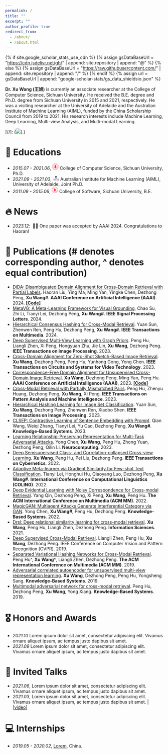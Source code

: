 ```yaml
---
permalink: /
title: ""
excerpt: ""
author_profile: true
redirect_from: 
  - /about/
  - /about.html
---
```


{% if site.google_scholar_stats_use_cdn %}
{% assign gsDataBaseUrl = "https://cdn.jsdelivr.net/gh/" | append: site.repository | append: "@" %}
{% else %}
{% assign gsDataBaseUrl = "https://raw.githubusercontent.com/" | append: site.repository | append: "/" %}
{% endif %}
{% assign url = gsDataBaseUrl | append: "google-scholar-stats/gs_data_shieldsio.json" %}

<span class='anchor' id='about-me'></span>

**Dr. Xu Wang (王旭)** is currently an associate researcher at the College of Computer Science, Sichuan University. He received the B.E. degree and Ph.D. degree from Sichuan University in 2015 and 2021, respectively. He was a visiting researcher at the University of Adelaide and the Australian Institute of Machine Learning (AIML), funded by the China Scholarship Council from 2019 to 2021. His research interests include Machine Learning, Deep Learning, Multi-view Analysis, and Multi-modal Learning. 

[//]: (<a href='https://scholar.google.com/citations?user=XTOXhy4AAAAJ'><img src="https://img.shields.io/endpoint?url={{ url | url_encode }}&logo=Google%20Scholar&labelColor=f6f6f6&color=9cf&style=flat&label=citations"></a>).)


# 📖 Educations
- *2015.07 - 2021.06*, <a href="https://en.scu.edu.cn/"><img class="png" src="/images/SCU_logo.png" width="20pt"></a> College of Computer Science, Sichuan University, Ph.D.
- *2021.09 - 2021.03*, <a href="https://www.adelaide.edu.au/aiml/"><img class="png" src="/images/UOA_logo.png" width="20pt"></a> Australian Institute for Machine Learning (AIML), University of Adelaide, Joint Ph.D.
- *2011.09 - 2015.06*, <a href="https://en.scu.edu.cn/"><img class="png" src="/images/SCU_logo.png" width="20pt"></a> College of Software, Sichuan University, B.E. 

# 🔥 News
- *2023.12*: &nbsp;🎉🎉 One paper was accepted by AAAI 2024. Congratulations to Haoran! 


# 📝 Publications (# denotes corresponding author, ^ denotes equal contribution)
- [DiDA: Disambiguated Domain Alignment for Cross-Domain Retrieval with Partial Labels](https://scholar.google.com/citations?view_op=view_citation&hl=zh-CN&user=XTOXhy4AAAAJ&sortby=pubdate&citation_for_view=XTOXhy4AAAAJ:dhFuZR0502QC). Haoran Liu, Ying Ma, Ming Yan, Yingke Chen, Dezhong Peng, **Xu Wang#**. **AAAI Conference on Artificial Intelligence (AAAI)**. 2024. [**[Code]**](https://github.com/wangxu-scu/DiDA)
- [MetaVG: A Meta-Learning Framework for Visual Grounding](https://ieeexplore.ieee.org/abstract/document/10365212), Chao Su, Zhi Li, Tianyi Lei, Dezhong Peng, **Xu Wang#**. **IEEE Signal Processing Letters**. 2024.
- [Hierarchical Consensus Hashing for Cross-Modal Retrieval](https://ieeexplore.ieee.org/abstract/document/10119165). Yuan Sun, Zhenwen Ren, Peng Hu, Dezhong Peng, **Xu Wang#**. **IEEE Transactions on Multimedia**. 2024.
- [Deep Supervised Multi-View Learning with Graph Priors](https://ieeexplore.ieee.org/abstract/document/10341289/). Peng Hu, Liangli Zhen, Xi Peng, Hongyuan Zhu, Jie Lin, **Xu Wang**, Dezhong Peng. **IEEE Transactions on Image Processing**. 2023.
- [Cross-Domain Alignment for Zero-Shot Sketch-Based Image Retrieval](https://ieeexplore.ieee.org/abstract/document/10098211). **Xu Wang**, Dezhong Peng, Peng Hu, Yunhong Gong, Yong Chen. **IEEE Transactions on Circuits and Systems for Video Technology**. 2023.
- [Correspondence-Free Domain Alignment for Unsupervised Cross-Domain Image Retrieval](https://arxiv.org/pdf/2302.06081.pdf). **Xu Wang**, Dezhong Peng, Ming Yan, Peng Hu. **AAAI Conference on Artificial Intelligence (AAAI)**, 2023. [**[Code]**](https://github.com/wangxu-scu/CoDA)
- [Cross-Modal Retrieval with Partially Mismatched Pairs](https://ieeexplore.ieee.org/abstract/document/10050111). Peng Hu, Zhenyu Huang, Dezhong Peng, **Xu Wang**, Xi Peng. **IEEE Transactions on Pattern Analysis and Machine Intelligence**. 2023.
- [Hierarchical Hashing Learning for Image Set Classification](https://ieeexplore.ieee.org/abstract/document/10061433/). Yuan Sun, **Xu Wang**, Dezhong Peng, Zhenwen Ren, Xiaobo Shen. **IEEE Transactions on Image Processing**. 2023.
- [CLSEP: Contrastive Learning of Sentence Embedding with Prompt](https://www.sciencedirect.com/science/article/pii/S0950705123001314). Qian Wang, Weiqi Zhang, Tianyi Lei, Yu Cao, Dezhong Peng, **Xu Wang#**. **Knowledge-Based Systems**. 2023.
- [Learning Relationship-Preserving Representation for Multi-Task Adversarial Attacks](https://www.sciencedirect.com/science/article/pii/S0925231223007038). Yong Chen, **Xu Wang**, Peng Hu, Zhong Yuan, Dezhong Peng, Qilin Li. **Neurocomputing**. 2023.
- [Deep Semisupervised Class- and Correlation-collapsed Cross-view Learning](https://ieeexplore.ieee.org/abstract/document/9086133/). **Xu Wang**, Peng Hu, Pei Liu, Dezhong Peng. **IEEE Transactions on Cybernetics**. 2022.
- [Adaptive Meta-learner via Gradient Similarity for Few-shot Text Classification](https://arxiv.org/abs/2209.04702). Tianyi Lei, Honghui Hu, Qiaoyang Luo, Dezhong Peng, **Xu Wang#**. **International Conference on Computational Linguistics (COLING)**. 2022.
- [Deep Evidential Learning with Noisy Correspondence for Cross-modal Retrieval](https://dl.acm.org/doi/abs/10.1145/3503161.3547922). Yang Qin, Dezhong Peng, Xi Peng, **Xu Wang**, Peng Hu. **The ACM International Conference on Multimedia (ACM MM)**. 2022.
- [MagicGAN: Multiagent Attacks Generate Interferential Category via GAN](https://www.sciencedirect.com/science/article/pii/S0950705122011169). Yong Chen, **Xu Wang#**, Peng Hu, Dezhong Peng. **Knowledge-Based Systems**. 2022.
- [Drsl: Deep relational similarity learning for cross-modal retrieval](https://www.sciencedirect.com/science/article/pii/S0020025520307684). **Xu Wang**, Peng Hu, Liangli Zhen, Dezhong Peng. **Information Sciences**. 2021.
- [Deep Supervised Cross-Modal Retrieval](http://openaccess.thecvf.com/content_CVPR_2019/html/Zhen_Deep_Supervised_Cross-Modal_Retrieval_CVPR_2019_paper.html). Liangli Zhen, Peng Hu, **Xu Wang**, Dezhong Peng. IEEE Conference on Computer Vision and Pattern Recognition (CVPR). 2019.
- [Separated Variational Hashing Networks for Cross-Modal Retrieval](https://dl.acm.org/doi/abs/10.1145/3343031.3351078). Peng Hu^, **Xu Wang^**, Liangli Zhen, Dezhong Peng. **The ACM International Conference on Multimedia (ACM MM)**. 2019.
- [Adversarial correlated autoencoder for unsupervised multi-view representation learning](https://www.sciencedirect.com/science/article/pii/S0950705119300176). **Xu Wang**, Dezhong Peng, Peng Hu, Yongsheng Sang. **Knowledge-Based Systems**. 2019.
- [Multimodal adversarial network for cross-modal retrieval](https://www.sciencedirect.com/science/article/pii/S0950705119302230). Peng Hu, Dezhong Peng, **Xu Wang**, Yong Xiang. **Knowledge-Based Systems**. 2019.

# 🎖 Honors and Awards
- *2021.10* Lorem ipsum dolor sit amet, consectetur adipiscing elit. Vivamus ornare aliquet ipsum, ac tempus justo dapibus sit amet. 
- *2021.09* Lorem ipsum dolor sit amet, consectetur adipiscing elit. Vivamus ornare aliquet ipsum, ac tempus justo dapibus sit amet. 


# 💬 Invited Talks
- *2021.06*, Lorem ipsum dolor sit amet, consectetur adipiscing elit. Vivamus ornare aliquet ipsum, ac tempus justo dapibus sit amet. 
- *2021.03*, Lorem ipsum dolor sit amet, consectetur adipiscing elit. Vivamus ornare aliquet ipsum, ac tempus justo dapibus sit amet.  \| [\[video\]](https://github.com/)

# 💻 Internships
- *2019.05 - 2020.02*, [Lorem](https://github.com/), China.
